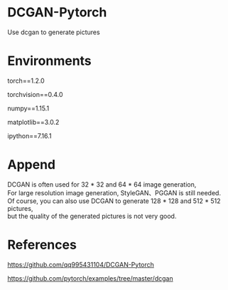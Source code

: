 # DCGAN-Pytorch
Use dcgan to generate pictures

# Environments

torch==1.2.0

torchvision==0.4.0

numpy==1.15.1

matplotlib==3.0.2

ipython==7.16.1

# Append

DCGAN is often used for 32 * 32 and 64 * 64 image generation,   
For large resolution image generation, StyleGAN、PGGAN is still needed.    
Of course, you can also use DCGAN to generate 128 * 128 and 512 * 512 pictures,    
but the quality of the generated pictures is not very good.     

# References

https://github.com/qq995431104/DCGAN-Pytorch

https://github.com/pytorch/examples/tree/master/dcgan  
